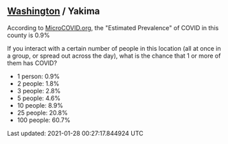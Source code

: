 
## [Washington](/united-states/washington) / Yakima

According to [MicroCOVID.org](http://microcovid.org),
the "Estimated Prevalence" of COVID in this county is 0.9%

If you interact with a certain number of people in this location
(all at once in a group, or spread out across the day), what is the chance that
1 or more of them has COVID?

- 1 person: 0.9%
- 2 people: 1.8%
- 3 people: 2.8%
- 5 people: 4.6%
- 10 people: 8.9%
- 25 people: 20.8%
- 100 people: 60.7%

Last updated: 2021-01-28 00:27:17.844924 UTC
